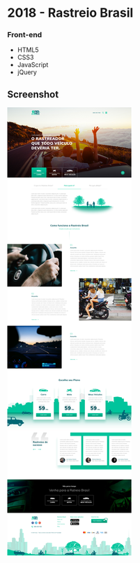 # 2018 - Rastreio Brasil

### Front-end

* HTML5
* CSS3
* JavaScript
* jQuery

## Screenshot 

![screenshot](design/00-home.jpg)